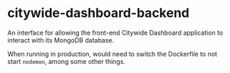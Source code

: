 # citywide-dashboard-backend
An interface for allowing the front-end Citywide Dashboard application to interact with its MongoDB database.

When running in production, would need to switch the Dockerfile to not start
`nodemon`, among some other things.
